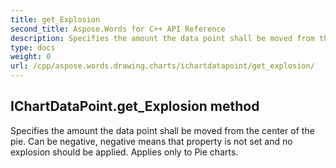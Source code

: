 ```yaml
---
title: get_Explosion
second_title: Aspose.Words for C++ API Reference
description: Specifies the amount the data point shall be moved from the center of the pie. Can be negative, negative means that property is not set and no explosion should be applied. Applies only to Pie charts. 
type: docs
weight: 0
url: /cpp/aspose.words.drawing.charts/ichartdatapoint/get_explosion/
---
```

## IChartDataPoint.get_Explosion method


Specifies the amount the data point shall be moved from the center of the pie. Can be negative, negative means that property is not set and no explosion should be applied. Applies only to Pie charts. 

